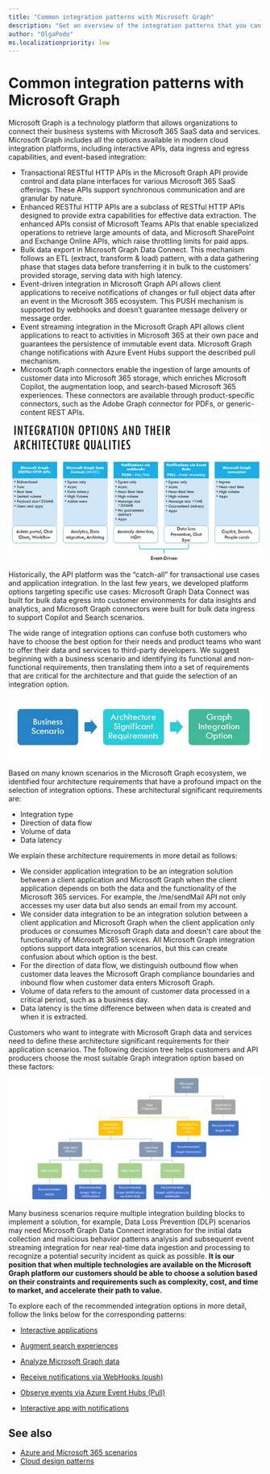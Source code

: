 ```yaml
---
title: "Common integration patterns with Microsoft Graph"
description: "Get an overview of the integration patterns that you can apply to solutions that you build using Microsoft Graph."
author: "OlgaPodo"
ms.localizationpriority: low
---
```


# Common integration patterns with Microsoft Graph

Microsoft Graph is a technology platform that allows organizations to connect their business systems with Microsoft 365 SaaS data and services. Microsoft Graph includes all the options available in modern cloud integration platforms, including interactive APIs, data ingress and egress capabilities, and event-based integration:

- Transactional RESTful HTTP APIs in the Microsoft Graph API provide control and data plane interfaces for various Microsoft 365 SaaS offerings. These APIs support synchronous communication and are granular by nature.  
- Enhanced RESTful HTTP APIs are a subclass of RESTful HTTP APIs designed to provide extra capabilities for effective data extraction. The enhanced APIs consist of Microsoft Teams APIs that enable specialized operations to retrieve large amounts of data, and  Microsoft SharePoint and Exchange Online APIs, which raise throttling limits for paid apps.
- Bulk data export in Microsoft Graph Data Connect. This mechanism follows an ETL (extract, transform & load) pattern, with a data gathering phase that stages data before transferring it in bulk to the customers’ provided storage, serving data with high latency.  
- Event-driven integration in Microsoft Graph API allows client applications to receive notifications of changes or full object data after an event in the Microsoft 365 ecosystem. This PUSH mechanism is supported by webhooks and doesn’t guarantee message delivery or message order. 
- Event streaming integration in the Microsoft Graph API allows client applications to react to activities in Microsoft 365 at their own pace and guarantees the persistence of immutable event data. Microsoft Graph change notifications with Azure Event Hubs support the described pull mechanism. 
- Microsoft Graph connectors enable the ingestion of large amounts of customer data into Microsoft 365 storage, which enriches Microsoft Copilot, the augmentation loop, and search-based Microsoft 365 experiences. These connectors are available through product-specific connectors, such as the Adobe Graph connector for PDFs, or generic-content REST APIs.

![Integration options](./images/graph-arc-center/IntegrationOptions.png)

Historically, the API platform was the “catch-all” for transactional use cases and application integration. In the last few years, we developed platform options targeting specific use cases: Microsoft Graph Data Connect was built for bulk data egress into customer environments for data insights and analytics, and Microsoft Graph connectors were built for bulk data ingress to support Copilot and Search scenarios. 

The wide range of integration options can confuse both customers who have to choose the best option for their needs and product teams who want to offer their data and services to third-party developers. We suggest beginning with a business scenario and identifying its functional and non-functional requirements, then translating them into a set of requirements that are critical for the architecture and that guide the selection of an integration option.  

![analysis flow](./images/graph-arc-center/scenariorequirementssolution.jpg)

Based on many known scenarios in the Microsoft Graph ecosystem, we identified four architecture requirements that have a profound impact on the selection of integration options. These architectural significant requirements are:

- Integration type
- Direction of data flow
- Volume of data
- Data latency

We explain these architecture requirements in more detail as follows:

- We consider application integration to be an integration solution between a client application and Microsoft Graph when the client application depends on both the data and the functionality of the Microsoft 365 services. For example, the /me/sendMail API not only accesses my user data but also sends an email from my account.
- We consider data integration to be an integration solution between a client application and Microsoft Graph when the client application only produces or consumes Microsoft Graph data and doesn't care about the functionality of Microsoft 365 services. All Microsoft Graph integration options support data integration scenarios, but this can create confusion about which option is the best.
- For the direction of data flow, we distinguish outbound flow when customer data leaves the Microsoft Graph compliance boundaries and inbound flow when customer data enters Microsoft Graph.
- Volume of data refers to the amount of customer data processed in a critical period, such as a business day.
- Data latency is the time difference between when data is created and when it is extracted.

Customers who want to integrate with Microsoft Graph data and services need to define these architecture significant requirements for their application scenarios. The following decision tree helps customers and API producers choose the most suitable Graph integration option based on these factors:

![decisionTree](./images/graph-arc-center/decisiontree.png)

Many business scenarios require multiple integration building blocks to implement a solution, for example, Data Loss Prevention (DLP) scenarios may need Microsoft Graph Data Connect integration for the initial data collection and malicious behavior patterns analysis and subsequent event streaming integration for near real-time data ingestion and processing to recognize a potential security incident as quick as possible. **It is our position that when multiple technologies are available on the Microsoft Graph platform our customers should be able to choose a solution based on their constraints and requirements such as complexity, cost, and time to market, and accelerate their path to value.**

To explore each of the recommended integration options in more detail, follow the links below for the corresponding patterns:

- [Interactive applications](./patterns/Interactive-applications.md)

- [Augment search experiences](./patterns/Augment-Search-experience-with-customer-data.md)

- [Analyze Microsoft Graph data](./patterns/Analyze-Graph-data-in-your-data-storage.md)
  
- [Receive notifications via WebHooks (push)](./patterns/Observe-events-and-changes-in-your-data.md)

- [Observe events via Azure Event Hubs (Pull)](./patterns/Observe-events-via-Event-Hubs.md)

- [Interactive app with notifications](./patterns/Interactive-app-with-change-notifications-via-webhooks.md)


## See also

- [Azure and Microsoft 365 scenarios](https://learn.microsoft.com/en-us/azure/architecture/solutions/microsoft-365-scenarios)
- [Cloud design patterns](https://learn.microsoft.com/en-us/azure/architecture/patterns/)
  
